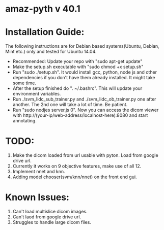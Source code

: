 amaz-pyth v 40.1
=================
Installation Guide:
===================

The following instructions are for Debian based systems(Ubuntu, Debian, Mint etc.) only and tested for Ubuntu 14.04.

* Recommended: Update your repo with "sudo apt-get update"
* Make the setup.sh executable with "sudo chmod +x setup.sh"
* Run "sudo ./setup.sh". It would install gcc, python, node js and other dependencies if you don't have them already installed. It might take some time.
* After the setup finished do ". ~/.bashrc". This will update your environment variables.
* Run ./svm_lidc_sub_trainer.py and ./svm_lidc_ob_trainer.py one after another. The 2nd one will take a lot of time. Be patient.
* Run "sudo nodjes server.js 0". Now you can access the dicom viewer with http://(your-ip/web-address/localhost-here):8080 and start annotating.

TODO:
=====

1. Make the dicom loaded from url usable with pyton. Load from google drive url.
2. Currently it works on 9 objective features, make use of all 12.
3. Implement nnet and knn.
4. Adding model chooser(svm/knn/nnet) on the front end gui.

Known Issues:
=============

1. Can't load multislice dicom images.
2. Can't laod from google drive url.
3. Struggles to handle large dicom files.
